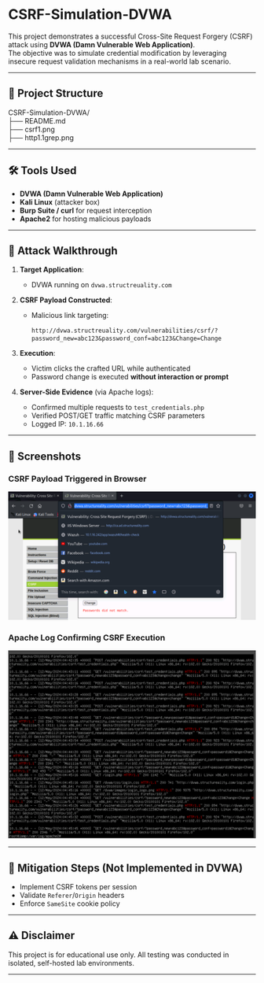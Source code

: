# CSRF-Simulation-DVWA

This project demonstrates a successful Cross-Site Request Forgery (CSRF) attack using **DVWA (Damn Vulnerable Web Application)**.  
The objective was to simulate credential modification by leveraging insecure request validation mechanisms in a real-world lab scenario.

---

## 📁 Project Structure

CSRF-Simulation-DVWA/<br/>
├── README.md<br/>
├── csrf1.png<br/>
├── http1.1grep.png<br/>

---

## 🛠️ Tools Used

- **DVWA (Damn Vulnerable Web Application)**
- **Kali Linux** (attacker box)
- **Burp Suite / curl** for request interception
- **Apache2** for hosting malicious payloads

---

## 🧪 Attack Walkthrough

1. **Target Application**:  
   - DVWA running on `dvwa.structreuality.com`

2. **CSRF Payload Constructed**:  
   - Malicious link targeting:
     ```
     http://dvwa.structreuality.com/vulnerabilities/csrf/?password_new=abc123&password_conf=abc123&Change=Change
     ```

3. **Execution**:  
   - Victim clicks the crafted URL while authenticated
   - Password change is executed **without interaction or prompt**

4. **Server-Side Evidence** (via Apache logs):
   - Confirmed multiple requests to `test_credentials.php`
   - Verified POST/GET traffic matching CSRF parameters
   - Logged IP: `10.1.16.66`

---

## 📸 Screenshots

### CSRF Payload Triggered in Browser  
![CSRF Demo](./csrf1.png)

### Apache Log Confirming CSRF Execution  
![Log Evidence](./http1.1grep.png)

---

## 🔐 Mitigation Steps (Not Implemented in DVWA)

- Implement CSRF tokens per session
- Validate `Referer`/`Origin` headers
- Enforce `SameSite` cookie policy

---

## ⚠️ Disclaimer

This project is for educational use only. All testing was conducted in isolated, self-hosted lab environments.

---
